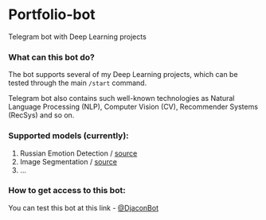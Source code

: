 # Portfolio-bot
Telegram bot with Deep Learning projects

### What can this bot do?

The bot supports several of my Deep Learning projects, which can be tested through the main `/start` command.

Telegram bot also contains such well-known technologies as Natural Language Processing (NLP), Computer Vision (CV), Recommender Systems (RecSys) and so on.

### Supported models (currently):

1. Russian Emotion Detection / [source](https://github.com/Djacon/russian-emotion-detection)
2. Image Segmentation / [source](https://github.com/Djacon/image_segmentation)
3. ...

### How to get access to this bot:
You can test this bot at this link - [@DjaconBot](https://t.me/DjaconBot)